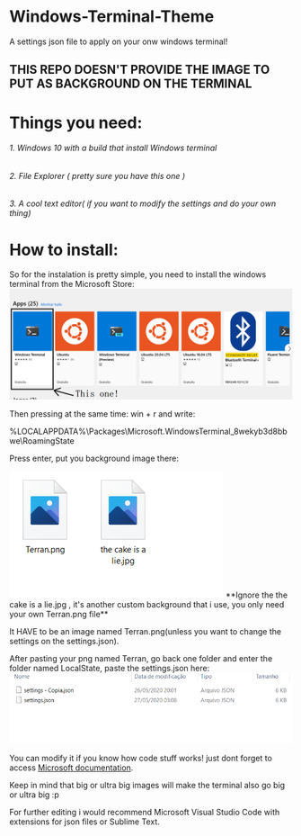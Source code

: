 # Windows-Terminal-Theme
A settings json file to apply on your onw windows terminal!
## THIS REPO DOESN'T PROVIDE THE IMAGE TO PUT AS BACKGROUND ON THE TERMINAL
# Things you need:
###### 1. Windows 10 with a build that install Windows terminal
###### 2. File Explorer ( pretty sure you have this one )
###### 3. A cool text editor( if you want to modify the settings and do your own thing)

# How to install:


So for the instalation is pretty simple, you need to install the windows terminal from the Microsoft Store:
<img src="https://github.com/Dom-Juan/Windows-Terminal-Theme/blob/master/Images%20for%20the%20tutorial/img1.png">

Then pressing at the same time: win + r
and write:

%LOCALAPPDATA%\Packages\Microsoft.WindowsTerminal_8wekyb3d8bbwe\RoamingState

Press enter, put you background image there:

<img src="https://github.com/Dom-Juan/Windows-Terminal-Theme/blob/master/Images%20for%20the%20tutorial/img3.png">
**Ignore the the cake is a lie.jpg , it's another custom background that i use, you only need your own Terran.png file**

It HAVE to be an image named Terran.png(unless you want to change the settings on the settings.json).

After pasting your png named Terran, go back one folder and enter the folder named LocalState, paste the settings.json here:
<img src="https://github.com/Dom-Juan/Windows-Terminal-Theme/blob/master/Images%20for%20the%20tutorial/img2.png">

You can modify it if you know how code stuff works! just dont forget to access [Microsoft documentation](https://docs.microsoft.com/en-us/windows/terminal/customize-settings/global-settings).


Keep in mind that big or ultra big images will make the terminal also go big or ultra big :p

For further editing i would recommend Microsoft Visual Studio Code with extensions for json files or Sublime Text.
